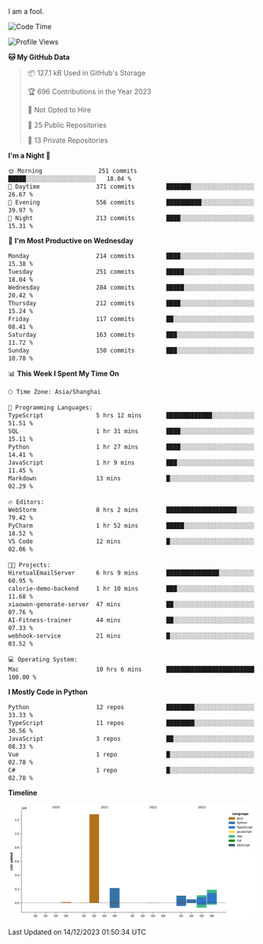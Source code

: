 I am a fool.

<!--START_SECTION:waka-->
![Code Time](http://img.shields.io/badge/Code%20Time-976%20hrs%2052%20mins-blue)

![Profile Views](http://img.shields.io/badge/Profile%20Views-0-blue)

**🐱 My GitHub Data** 

> 📦 127.1 kB Used in GitHub's Storage 
 > 
> 🏆 696 Contributions in the Year 2023
 > 
> 🚫 Not Opted to Hire
 > 
> 📜 25 Public Repositories 
 > 
> 🔑 13 Private Repositories 
 > 
**I'm a Night 🦉** 

```text
🌞 Morning                251 commits         █████░░░░░░░░░░░░░░░░░░░░   18.04 % 
🌆 Daytime                371 commits         ███████░░░░░░░░░░░░░░░░░░   26.67 % 
🌃 Evening                556 commits         ██████████░░░░░░░░░░░░░░░   39.97 % 
🌙 Night                  213 commits         ████░░░░░░░░░░░░░░░░░░░░░   15.31 % 
```
📅 **I'm Most Productive on Wednesday** 

```text
Monday                   214 commits         ████░░░░░░░░░░░░░░░░░░░░░   15.38 % 
Tuesday                  251 commits         █████░░░░░░░░░░░░░░░░░░░░   18.04 % 
Wednesday                284 commits         █████░░░░░░░░░░░░░░░░░░░░   20.42 % 
Thursday                 212 commits         ████░░░░░░░░░░░░░░░░░░░░░   15.24 % 
Friday                   117 commits         ██░░░░░░░░░░░░░░░░░░░░░░░   08.41 % 
Saturday                 163 commits         ███░░░░░░░░░░░░░░░░░░░░░░   11.72 % 
Sunday                   150 commits         ███░░░░░░░░░░░░░░░░░░░░░░   10.78 % 
```


📊 **This Week I Spent My Time On** 

```text
🕑︎ Time Zone: Asia/Shanghai

💬 Programming Languages: 
TypeScript               5 hrs 12 mins       █████████████░░░░░░░░░░░░   51.51 % 
SQL                      1 hr 31 mins        ████░░░░░░░░░░░░░░░░░░░░░   15.11 % 
Python                   1 hr 27 mins        ████░░░░░░░░░░░░░░░░░░░░░   14.41 % 
JavaScript               1 hr 9 mins         ███░░░░░░░░░░░░░░░░░░░░░░   11.45 % 
Markdown                 13 mins             █░░░░░░░░░░░░░░░░░░░░░░░░   02.29 % 

🔥 Editors: 
WebStorm                 8 hrs 2 mins        ████████████████████░░░░░   79.42 % 
PyCharm                  1 hr 52 mins        █████░░░░░░░░░░░░░░░░░░░░   18.52 % 
VS Code                  12 mins             █░░░░░░░░░░░░░░░░░░░░░░░░   02.06 % 

🐱‍💻 Projects: 
HiretualEmailServer      6 hrs 9 mins        ███████████████░░░░░░░░░░   60.95 % 
calorie-demo-backend     1 hr 10 mins        ███░░░░░░░░░░░░░░░░░░░░░░   11.68 % 
xiaowen-generate-server  47 mins             ██░░░░░░░░░░░░░░░░░░░░░░░   07.76 % 
AI-Fitness-trainer       44 mins             ██░░░░░░░░░░░░░░░░░░░░░░░   07.33 % 
webhook-service          21 mins             █░░░░░░░░░░░░░░░░░░░░░░░░   03.52 % 

💻 Operating System: 
Mac                      10 hrs 6 mins       █████████████████████████   100.00 % 
```

**I Mostly Code in Python** 

```text
Python                   12 repos            ████████░░░░░░░░░░░░░░░░░   33.33 % 
TypeScript               11 repos            ████████░░░░░░░░░░░░░░░░░   30.56 % 
JavaScript               3 repos             ██░░░░░░░░░░░░░░░░░░░░░░░   08.33 % 
Vue                      1 repo              █░░░░░░░░░░░░░░░░░░░░░░░░   02.78 % 
C#                       1 repo              █░░░░░░░░░░░░░░░░░░░░░░░░   02.78 % 
```



**Timeline**

![Lines of Code chart](https://raw.githubusercontent.com/VeejaLiu/VeejaLiu/master/assets/bar_graph.png)


 Last Updated on 14/12/2023 01:50:34 UTC
<!--END_SECTION:waka-->
